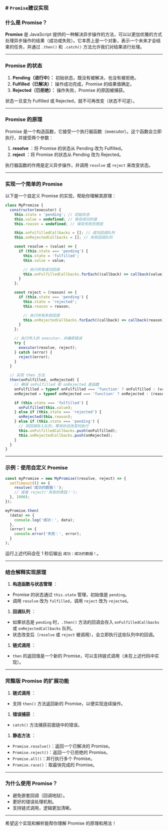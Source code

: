 ### **# `Promise`建议实现**

### **什么是 Promise？**

**Promise** 是 JavaScript 提供的一种解决异步操作的方法，可以以更加优雅的方式处理异步操作的结果（成功或失败）。它本质上是一个对象，表示一个未来才会结束的任务，并通过 `.then()` 和 `.catch()` 方法允许我们对结果进行处理。

---

### **Promise 的状态**

1. **Pending（进行中）：** 初始状态，既没有被解决，也没有被拒绝。
2. **Fulfilled（已解决）：** 操作成功完成，Promise 的结果值确定。
3. **Rejected（已拒绝）：** 操作失败，Promise 的原因被捕获。

状态一旦变为 Fulfilled 或 Rejected，就不可再改变（状态不可逆）。

---

### **Promise 的原理**

Promise 是一个构造函数，它接受一个执行器函数（executor）。这个函数会立即执行，并接受两个参数：

1. **resolve** ：将 Promise 的状态从 Pending 改为 Fulfilled。
2. **reject** ：将 Promise 的状态从 Pending 改为 Rejected。

执行器函数的作用是定义异步操作，并调用 `resolve` 或 `reject` 来改变状态。

---

### **实现一个简单的 Promise**

以下是一个自定义 Promise 的实现，帮助你理解其原理：

```javascript
class MyPromise {
  constructor(executor) {
    this.state = 'pending'; // 初始状态
    this.value = undefined; // 保存成功的值
    this.reason = undefined; // 保存失败的原因

    this.onFulfilledCallbacks = []; // 成功回调队列
    this.onRejectedCallbacks = []; // 失败回调队列

    const resolve = (value) => {
      if (this.state === 'pending') {
        this.state = 'fulfilled';
        this.value = value;

        // 执行所有成功回调
        this.onFulfilledCallbacks.forEach((callback) => callback(value));
      }
    };

    const reject = (reason) => {
      if (this.state === 'pending') {
        this.state = 'rejected';
        this.reason = reason;

        // 执行所有失败回调
        this.onRejectedCallbacks.forEach((callback) => callback(reason));
      }
    };

    // 执行传入的 executor，并捕获错误
    try {
      executor(resolve, reject);
    } catch (error) {
      reject(error);
    }
  }

  // 实现 then 方法
  then(onFulfilled, onRejected) {
    // 确保 onFulfilled 和 onRejected 是函数
    onFulfilled = typeof onFulfilled === 'function' ? onFulfilled : (value) => value;
    onRejected = typeof onRejected === 'function' ? onRejected : (reason) => { throw reason; };

    if (this.state === 'fulfilled') {
      onFulfilled(this.value);
    } else if (this.state === 'rejected') {
      onRejected(this.reason);
    } else if (this.state === 'pending') {
      // 将回调存入队列，等待状态改变时执行
      this.onFulfilledCallbacks.push(onFulfilled);
      this.onRejectedCallbacks.push(onRejected);
    }
  }
}
```

---

### **示例：使用自定义 Promise**

```javascript
const myPromise = new MyPromise((resolve, reject) => {
  setTimeout(() => {
    resolve('成功的数据！');
    // 或者 reject('失败的原因！');
  }, 1000);
});

myPromise.then(
  (data) => {
    console.log('成功：', data);
  },
  (error) => {
    console.error('失败：', error);
  }
);
```

运行上述代码会在 1 秒后输出 `成功：成功的数据！`。

---

### **结合解释实现原理**

1. **构造函数与状态管理** ：

* Promise 的状态通过 `this.state` 管理，初始值是 `pending`。
* 调用 `resolve` 改为 `fulfilled`，调用 `reject` 改为 `rejected`。

1. **回调队列** ：

* 如果状态是 `pending` 时，`.then()` 方法的回调会存入 `onFulfilledCallbacks` 或 `onRejectedCallbacks` 队列。
* 状态改变后（`resolve` 或 `reject` 被调用），会立即执行这些队列中的回调。

1. **链式调用** ：

* `then` 的返回值是一个新的 Promise，可以支持链式调用（未在上述代码中实现）。

---

### **完整版 Promise 的扩展功能**

1. **链式调用** ：

* 支持 `then()` 方法返回新的 Promise，以便实现连续操作。

1. **错误捕获** ：

* `catch()` 方法捕获前面链中的错误。

1. **静态方法** ：

* `Promise.resolve()`：返回一个已解决的 Promise。
* `Promise.reject()`：返回一个已拒绝的 Promise。
* `Promise.all()`：并行执行多个 Promise。
* `Promise.race()`：取最快完成的 Promise。

---

### **为什么使用 Promise？**

* 避免嵌套回调（回调地狱）。
* 更好的错误处理机制。
* 支持链式调用，逻辑更加清晰。

---

希望这个实现和解析能帮你理解 Promise 的原理和用法！
